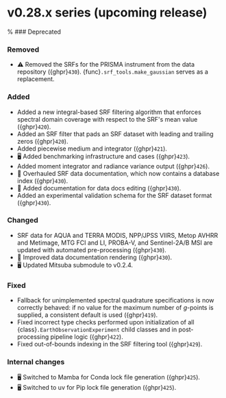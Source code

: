 # v0.28.x series (upcoming release)

% ### Deprecated

### Removed

* ⚠️ Removed the SRFs for the PRISMA instrument from the data repository
  ({ghpr}`430`). {func}`.srf_tools.make_gaussian` serves as a replacement.

### Added

* Added a new integral-based SRF filtering algorithm that enforces spectral
  domain coverage with respect to the SRF's mean value ({ghpr}`420`).
* Added an SRF filter that pads an SRF dataset with leading and trailing zeros
  ({ghpr}`420`).
* Added piecewise medium and integrator ({ghpr}`421`).
* 🖥️ Added benchmarking infrastructure and cases ({ghpr}`423`).
* Added moment integrator and radiance variance output ({ghpr}`426`).
* 📖 Overhauled SRF data documentation, which now contains a database index
  ({ghpr}`430`).
* 📖 Added documentation for data docs editing ({ghpr}`430`).
* Added an experimental validation schema for the SRF dataset format
  ({ghpr}`430`).

### Changed

* SRF data for AQUA and TERRA MODIS, NPP/JPSS VIIRS, Metop AVHRR and Metimage,
  MTG FCI and LI, PROBA-V, and Sentinel-2A/B MSI are updated with automated
  pre-processing ({ghpr}`430`).
* 📖 Improved data documentation rendering ({ghpr}`430`).
* 🖥️ Updated Mitsuba submodule to v0.2.4.

### Fixed

* Fallback for unimplemented spectral quadrature specifications is now correctly
  behaved: if no value for the maximum number of *g*-points is supplied, a
  consistent default is used ({ghpr}`419`).
* Fixed incorrect type checks performed upon initialization of all
  {class}`.EarthObservationExperiment` child classes and in post-processing
  pipeline logic ({ghpr}`422`).
* Fixed out-of-bounds indexing in the SRF filtering tool ({ghpr}`429`).

### Internal changes

* 🖥️ Switched to Mamba for Conda lock file generation ({ghpr}`425`).
* 🖥️ Switched to uv for Pip lock file generation ({ghpr}`425`).
